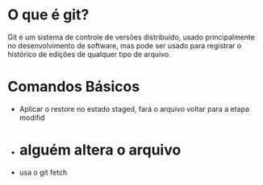 # O que é git?
Git é um sistema de controle de versões distribuído, usado principalmente no desenvolvimento de software, mas pode ser usado para registrar o histórico de edições de qualquer tipo de arquivo.

# Comandos Básicos
* Aplicar o restore no estado staged, fará o arquivo voltar para a etapa modifid

* # alguém altera o arquivo
* usa o git fetch
